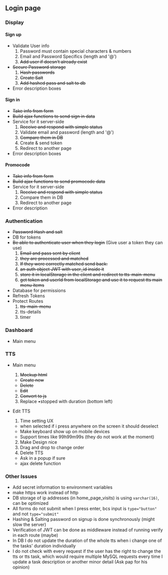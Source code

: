 ## Login page

### Display

#### Sign up
  
  - Validate User info
    1. Password must contain special characters & numbers
    2. Email and Password Specifics (length and '@')
    3. ~~Add user if doesn't already exist~~
  - ~~Secure Password storage~~
    1. ~~Hash passwords~~
    2. ~~Create Salt~~
    3. ~~Add hashed pass and salt to db~~
  - Error description boxes

#### Sign in
  
  - ~~Take info from form~~
  - ~~Build ajax functions to send sign in data~~
  - Service for it server-side
    1. ~~Receive and respond with simple status~~
    2. Validate email and password (length and '@')
    3. ~~Compare them in DB~~
    4. Create & send token
    5. Redirect to another page
  - Error description boxes
  
#### Promocode

  - ~~Take info from form~~
  - ~~Build ajax functions to send promocode data~~
  - Service for it server-side
    1. ~~Receive and respond with simple status~~
    2. Compare them in DB
    3. Redirect to another page
  - Error description
  
### Authentication

  - ~~Password Hash and salt~~
  - DB for tokens
  - ~~Be able to authenticate user when they login~~
  (Give user a token they can use)
    1. ~~Email and pass sent by client~~
    2. ~~they are processed and matched~~
    3. ~~If they were correctly matched send back:~~
      1. ~~an auth object JWT with user_id inside it~~
      2. ~~store it in localStorage in the client and redirect to tts-main-menu~~
      3. ~~get token and userId from localStorage and use it to request tts main menu items~~
  - Database for permissions
  - Refresh Tokens
  - Protect Routes
    1. ~~tts-main-menu~~
    2. tts-details
    3. timer

### Dashboard
  - Main menu
  
### TTS
  - Main menu
    1. ~~Mockup html~~
      - ~~Create new~~
      - ~~Delete~~
      - ~~Edit~~
    2. ~~Convert to js~~
    3. Replace •stopped with duration (bottom left)

  - Edit TTS
    1. Time setting UX
      - when selected if i press anywhere on the screen it should deselect
      - Make keyboard show up on mobile devices
      - Support times like 99h99m99s (they do not work at the moment)
    2. Make Design nice
    3. Drag and drop to change order
    4. Delete TTS
      - Ask in a popup if sure
      - ajax delete function
  
### Other Issues

  - Add secret information to environment variables
  - make https work instead of http
  - DB storage of ip addresses (in home_page_visits) is using `varchar(16)`, can be optimized
  - All forms do not submit when I press enter, bcs input is `type="button"` and not `type="submit"`
  - Hashing & Salting password on signup is done synchronously (might slow the server)
  - Verification of JWT can be done as middleware instead of running verify in each route (maybe)
  - In DB I do not update the duration of the whole tts when i change one of the tasks' duration individually
  - I do not check with every request if the user has the right to change the tts or tts task, which would require multiple MySQL requests every time I update a task description or another minor detail (Ask pap for his opinion)